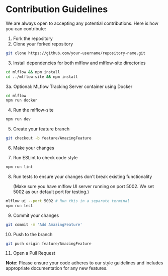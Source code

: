 # Contribution Guidelines

We are always open to accepting any potential contributions. Here is how you can contribute:

1. Fork the repository
2. Clone your forked repository

```bash
git clone https://github.com/your-username/repository-name.git
```

3. Install dependencies for both mlflow and mlflow-site directories

```bash
cd mlflow && npm install
cd ../mlflow-site && npm install
```

3a. Optional: MLflow Tracking Server container using Docker

```bash
cd mlflow
npm run docker
```

4. Run the mlflow-site

```bash
npm run dev
```

5. Create your feature branch

```bash
git checkout -b feature/AmazingFeature
```

6. Make your changes

7. Run ESLint to check code style

```bash
npm run lint
```

8. Run tests to ensure your changes don't break existing functionality

   (Make sure you have mlflow UI server running on port 5002. We set 5002 as our default port for testing.)

```bash
mlflow ui --port 5002 # Run this in a separate terminal
npm run test
```

9. Commit your changes

```bash
git commit -m 'Add AmazingFeature'
```

10. Push to the branch

```bash
git push origin feature/AmazingFeature
```

11. Open a Pull Request

**Note:** Please ensure your code adheres to our style guidelines and includes appropriate documentation for any new features.
